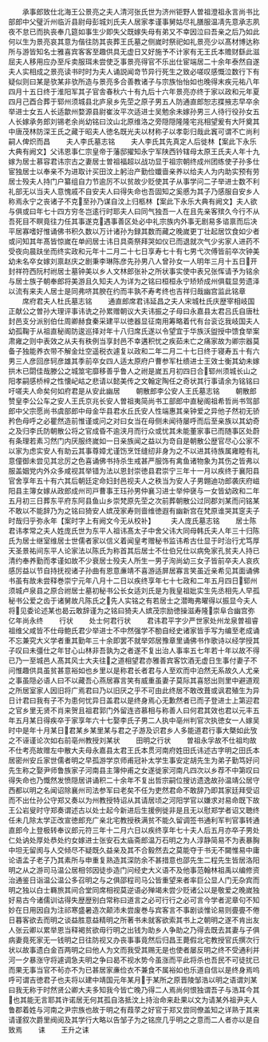 <!-- { "loadSidebar": true } -->
　　承事郎致仕北海王公景亮之夫人清河张氏世为济州钜野人曽祖澄祖永言尚书比部郎中父璧沂州临沂县尉母彭城刘氏夫人居家孝谨事舅姑尽礼膳服温凊先意承志夙夜不怠已而执丧奉几筵如事生少即失父既嫁失母有弟又不幸因泣曰吾亲之后乃如此何以生为景亮哀其意为偕往防其丧葬王氏墓之侧嵗时祭祀如礼景亮少以髙材博达称所与游皆知名士雅喜宾客客至趣供具无虚日又好施予不计家有无王氏本赡财繇此滋屈夫人移用应办至斥卖服珥未尝使乏事景亮得官不乐出仕宦端居二十余年泰然自遂夫人实相成之景亮读书时时为夫人诵説闻竒节异行死生之致必嗟叹感慨泣数行下有疑似则曰某是欤某非欤所造与景亮多合善教诸子与宗族怡怡如也晚得末疾元祐八年四月十五日终于淮阳军其子官舎春秋六十有九后十六年景亮亦终于家以政和元年夏四月己酉合葬于郓州须城县北庐泉乡先茔之原子男五人防通直郎恕志揲掖志早卒余举进士女五人长适歙州婺源县尉崔汝平次适进士吴勉余未嫁孙男三人待行役孙女五人长嫁承务郎刘锡老余尚幼铭曰汶山北原维洛之旁隠隠隆隆宅兆相望爰有大阡奠其中唐茂林防深王氏之藏于昭夫人徳名既光夫以材称子以孝彰归哉此竁可谓不亡尚利嗣人俾炽而昌
　　夫人李氏墓志铭
　　夫人李氏其先真定人后徙林【案此下永乐大典有阙文】父讳恩事仁宗皇帝于藩邸擢知永宁军陕西钤辖母太原王氏夫人年十九嫁为居士慕容君讳宗古之妻居士曽祖福超以战功显于祖宗朝终成州团练使子孙多仕宦独居士以奉亲不为进取计买田汶上躬治产勤俭孅啬亲养以给夫人为内助实预有劳居士殁夫人持门户纂组自力节逾厉不以贫故少贬使其子从事学问二子举进士数不利礼部无以当夫人意愧戚不自安夫人曰得失命也吾固知之奚慼为其子乃感服自安乡人称焉永宁之丧诸子不克至孙乃谋自汶上归柩林【案此下永乐大典有阙文】夫人欲与俱或曰年七十四方穷冬岂逺行时耶夫人曰同气独吾一人在且先亲客殡久今行不从吾死目不瞑竟往力任其事遂克遇事善区处必中礼宗族内外事无剧易多谘禀而后决平居寡嗜好惟诵佛书积久数以万计诸孙为録其数而藏之晚嵗更丁壮起居饮食如少者或问知其年髙皆惊嵗在单阏居士讳日具斋祭拜哭如仪已而退就次气少劣家人进药不受夜向晨趺坐而终实政和元年十二月二十七日享寿七十有七男弋次傅皆前卒次钟美幼未名卒女嫁刘禀赵庆之剧秉李琳陈彦先孙男八人曾孙女一人明年三月十五日开封祥符西阮村祔居士墓钟美以乡人文林郎张补之所状事实使中表兄张恽请予为铭余与居士族子朝奉郎将美游且久知夫人为详为之铭曰桓桓永宁矫矫成州俱载显劳遗泽以流有来夫人居士是同弗哜其腴在约而丰孰不寿考终也吉祥归哉幽宫监此铭章
　　席府君夫人杜氏墓志铭
　　通直郎席君讳延昌之夫人宋城杜氏庆歴宰相岐国正献公之曽孙大理评事讳诜之孙累赠朝议大夫讳振之子母曰永嘉县太君吕氏自唐杜封邑支分派别伯仕周卿赫食秦采建平以徳器显征南用筹略着代有台衮讫我岐国夫人幼孤鞠于从祖直秘阁防逡巡择对年十八归席氏遂以令望宜于华族沃盥授中馈食举案肃雍之则中表效之从夫有秩例当享封邑不幸遘积忧之疾茹未亡之痛家故为卿宗器莫备子独能养衣带不解金灶空遥税衣遽复以政和二年二月二十七日终于寝寿五十有六男三人彦回彦轲彦雄其季前卒女四人适太原府户曹参军杜缋进士王效士衡其幼未嫁拱木已閟佳哉滕公之城筮宅靡移善乎鲁人之祔是嵗五月初四日合郓州须城长山之阳孝嗣感桥梓之性懐屺岵之悲请以懿美传之文翰定陶任之奇状其行事请余为铭铭曰吁嗟夫人命矣何如府君是从安此幽居
　　朝散郎李公安人王氏墓志铭
　　朝散郎赞皇李公公车之安人王氏京兆长安人曽祖夷简尚书工部郎中直秘阁祖希哲尚书驾部郎中父宗愿尚书虞部郎中母金华县君水丘氏安人性端惠其亲钟爱之异他子然初无骄矜色母呼之必瞿然造前惟谨或问之对曰女当在母侧未闻待屡呼而后至亲族以其幼奇之及归李氏防朝散公将之官成昏不逾浃月而行众或忧其未能董家事已而随事区处蔚有条理若素习然门内厌服终嵗如一日亲族闻之益以为竒自是朝散公歴官尽心公家不以家为虑实安人有助云其事尊嫜尤谨饬烹饪缝纫非身为之不以进其待族属雍睦有礼意僮御未尝见其忿厉之色喜诵佛书持杀生戒甚严服饰有禽鱼诸物象为其伤之皆弗以服盖姻党内外众多咸视其举错为法以恩封崇徳县君崇宁三年十一月以疾终于襄阳县官舍享年五十有六其后朝廷定命妇封邑视夫人之秩当为安人子男翺迪功郎袭庆府嵫阳县主簿女嫁从政郎成州司戸曹事王珏孙男仲襄习进士举仲襃与一女皆幼政和二年五月初三日葬东平府东阿县鱼山乡崇梵原先茔之次前葬朝散公过同郡刘某而问铭某不敢以不能辞乃为之铭曰猗安人嫔茂家寿则啬维徳遐有幽新宫在梵原谁哭其窆夫子时哉归乎弥永年【案时字上有阙文今无从校补】
　　夫人庞氏墓志铭
　　居士陈君讳孝常之夫人姓庞氏世为东平人祖讳髙太子中舍父讳大同母韩氏夫人年三十归陈氏为居士继室维居士世儒者家以信义着闻皇考赠秘书监讳希古仕显于时治行尤笃厚天圣景祐间东平人论家法以陈氏为称首其后居士不仕伯兄仕以病免家孔贫夫人持已清约奉养勤而孝谨如故不少衰居士殁夫人所生一男子洵尚幼三女子皆前卒夫人哀疚感厉益以节自持抚视诸子孙曲有恩意亷靖不喜游适屏居寡言笑虽近亲希见其面诵佛书虽有故未尝释巻崇宁元年八月十二日以疾终享年七十七政和二年五月四日郓州须城卢泉县之原合祔居士墓初秘书公长女适刘氏是为我皇祖妣实生先丞相先人早孤秘书公爱之齿于诸舅故凡陈氏之先人实铭之有若居士之潜晦弗曜得以振显今夫人将见委论述某也曷云敢辞谨为之铭曰猗夫人嫔茂宗励徳操滋寿隆崇阜合幽宫弥亿年尚永终
　　行状
　　处士何君行状
　　君讳君平字少严世家处州龙泉曽祖睿祖维父咸皆不仕母鲍氏君少举进士不中然强学不勌自经史诸家皆手写为编至老成诵不忘兼究大义学者重其勤年三十余即罢不就举郊居豫章里诵佛书作歌诗以经学授其子叹曰未彊仕之年甘心山林非吾孰为之者遂不复出治人事率五七年若十年以故不得已乃一至城邑人髙其风士大夫往之道相望君亦雅善宾客饮酒无虚日生事付妻子不问惟趣供具虽贫甚意裕如也乡里以是称君长者君与人至欢而中泊然无系故久人尤亲之事虽隠必语人曰不以藏吾心燕居寡言笑有威重虽妻子莫际其喜怒出则里中避道观之所居室家人因旧将广焉君曰乃以旧厌之乎不可由此终居不敢改葺或讽君殖生为异日计君曰我有子不为患何忧异日盖君以是终身焉心无歉然者已而子登进士上第迎君之官乡里无贤不肖来贺且祖君郭门外留连咨慕相与称善人曰何君其效也君以元丰五年五月某日得疾卒于家享年六十七娶李氏子男二人执中亳州判官次执徳女一人嫁吴时中是年十月某日君某乡某里某与君之子游及识君乡人多能道君行事大槩如此攷之不诬谨论次如右前亳州教授刘某状
　　田明之行状
　　曽祖永孚故不仕祖均故不仕考亮故赠左中散大夫母永嘉县太君王氏本贯河南府姓田氏讳述古字明之田氏本居密州安丘家世儒者明之早孤游学京师甫冠补太学生事安定胡先生为弟子勤笃好问先生称之娶尹师鲁族家子河南县主簿仲甫之女遂徙家河南凡四次以乡荐不中第叹曰得失命也乃慨然发愤隠居讲诵积二十余年不复出哲宗嗣位搜访遗逸故孙温靖公居守西都以明之名闻诏除襄州司法参军曰老矣不任为吏然君命不敢辞乃即其家廷拜受诏而不出仕孙公守郑又奏以为州教授特诏从其请居顷之河阳学官以嫌求对易命既下故王公岩叟时守郑奏谓述古以处士起今新进后生援例徙非是且无以慰郑学者诏又聴终任未几除太学正改宣徳郎充广亲北宅教授秩满贫不能久留调签书通利军判官事转通直郎今上登极转奉议郎元符三年十二月六日以疾终享年七十夫人后五月亦卒子男处仁处讷处厚处恭处约女嫁进士张安石太庙斋郎温万石明之为人淳静简易不为表暴胸中坦无留阂与人交倾尽不疑既久益亲及其不合毅然去之莫能夺于书无不闚惟易中庸论语孟子老子乃其素所与申重复熟造其深防余不甚措意也邵先生二程先生皆居洛阳明之从之游司马温公居相邻因徒歩造门问经史大义语不及他事范翰林祖禹以编修资治通鉴日诣温公温公多召明之与之俱邵程司马公皆重望来者率巨公显人门无杂宾而明之独以白士羇旅其间合堂同席相视莫逆语必殚竭未尝少贬诸公以是敬爱之晚嵗独好易古今诸儒训诂得失歴歴别白常称曰道言之必可行行之必可言今学者泥章句不知妙在日用因自为注祁寒盛暑造次颠沛未尝废巻与宾客言不事剧谈惟论易则亹亹不倦日暮客欲去而明之谈益胜意益精明之所著书未就客欲索其书上之朝明之遂不肯出友人张云卿以累举恩当释褐贫欲毋行明之出钱为助乡人争助之乃得去既去其妻与子俱病妻竟死家无一钱明之日往防视又办丧事事竟然后归昌王薨假北宅教授官氏撰次行状以故事遗白金百两明之曰他人为文而我受其赐无是也使者屡反明之终不受通利并河一夕暴涨守将遽调急夫明之争曰曷不视水势今虽涨而平此将杀也吾民不可徒扰已而果无事当官不茍亦不为已甚居家亷俭衣不兼食不属裕如也乐道自信以是终身焉呜呼可谓吉徳君子也夫将以建中靖国元年某月于某所之原晋陵邹浩以明之语谓刘某曰我无称于时然贤公卿大夫多知我今皆亡晚乃得二人焉尚何恨独谓吾子与浩耳今其也其能无言耶其许诺居无何其孤自洛抵汶上持治命来赴果以文为请某外祖尹夫人鲁郡着姓与河南之尹宗族也故于明之有葭莩之好官于郑又尝同僚盖知之详熟于其来请谨叙次爵里阀阅及其学行大略以告邹子为之铭庶几乎明之之意而二人者亦以是自致焉
　　诔
　　王升之诔
